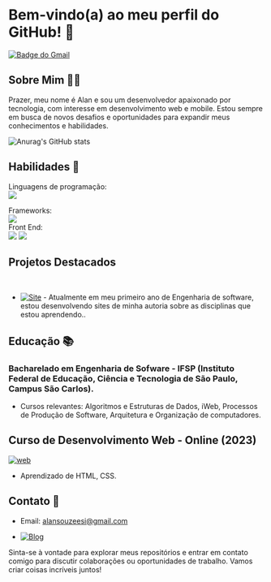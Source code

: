 # Bem-vindo(a) ao meu perfil do GitHub! 👋


[![Badge do Gmail](https://img.shields.io/badge/Gmail-D14836?style=for-the-badge&logo=gmail&logoColor=white)](mailto:alansouzeesi@gmail.com)

## Sobre Mim 👨‍💻 
Prazer, meu nome é Alan e sou um desenvolvedor apaixonado por tecnologia, com interesse em desenvolvimento web e mobile. Estou sempre em busca de novos desafios e oportunidades para expandir meus conhecimentos e habilidades.

![Anurag's GitHub stats](https://github-readme-stats.vercel.app/api?username=Alan-Vasconi&show_icons=true&theme=dracula)

## Habilidades 🧠
Linguagens de programação: <br>
<img src="https://img.shields.io/badge/Python-3776AB?style=for-the-badge&logo=python&logoColor=white">

Frameworks:<br>
<img src="https://img.shields.io/badge/Bootstrap-563D7C?style=for-the-badge&logo=bootstrap&logoColor=white">
<br>Front End: <br>
<img src="https://img.shields.io/badge/HTML5-E34F26?style=for-the-badge&logo=html5&logoColor=white"> <img src="https://img.shields.io/badge/CSS3-1572B6?style=for-the-badge&logo=css3&logoColor=white">


## Projetos Destacados
<br>

- [![Site](https://img.shields.io/badge/Hyper-000000?style=for-the-badge&logo=hyper&logoColor=white)](alan-bes.netlify.app) -  Atualmente em meu primeiro ano de Engenharia de software, estou desenvolvendo sites de minha autoria sobre as disciplinas que estou aprendendo..

## Educação 📚

### Bacharelado em Engenharia de Sofware - IFSP (Instituto Federal de Educação, Ciência e Tecnologia de São Paulo, Campus São Carlos).
- Cursos relevantes: Algoritmos e Estruturas de Dados, iWeb, Processos de Produção de Software, Arquitetura e Organização de computadores.

## Curso de Desenvolvimento Web - Online (2023)

[![web](https://img.shields.io/badge/Udemy-EC5252?style=for-the-badge&logo=Udemy&logoColor=white)](https://www.udemy.com/course/web-completo/)
- Aprendizado de HTML, CSS.

## Contato 📲
- Email: alansouzeesi@gmail.com

- [![Blog](https://img.shields.io/badge/LinkedIn-0077B5?style=for-the-badge&logo=linkedin&logoColor=white)](https://www.linkedin.com/in/alanvasconi/)


Sinta-se à vontade para explorar meus repositórios e entrar em contato comigo para discutir colaborações ou oportunidades de trabalho. Vamos criar coisas incríveis juntos!
